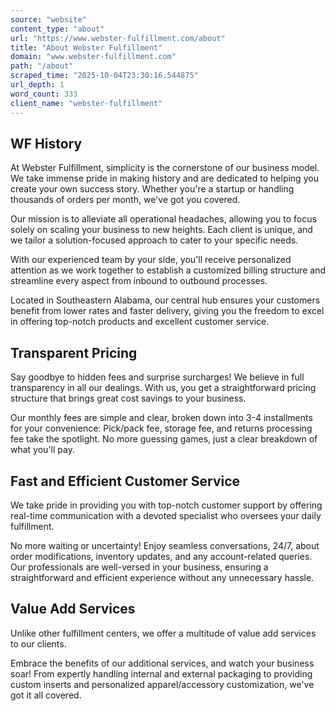```yaml
---
source: "website"
content_type: "about"
url: "https://www.webster-fulfillment.com/about"
title: "About Webster Fulfillment"
domain: "www.webster-fulfillment.com"
path: "/about"
scraped_time: "2025-10-04T23:30:16.544875"
url_depth: 1
word_count: 333
client_name: "webster-fulfillment"
---
```


## WF History

At Webster Fulfillment, simplicity is the cornerstone of our business model. We take immense pride in making history and are dedicated to helping you create your own success story. Whether you're a startup or handling thousands of orders per month, we've got you covered.

Our mission is to alleviate all operational headaches, allowing you to focus solely on scaling your business to new heights. Each client is unique, and we tailor a solution-focused approach to cater to your specific needs.

With our experienced team by your side, you'll receive personalized attention as we work together to establish a customized billing structure and streamline every aspect from inbound to outbound processes.

Located in Southeastern Alabama, our central hub ensures your customers benefit from lower rates and faster delivery, giving you the freedom to excel in offering top-notch products and excellent customer service.

## Transparent Pricing

Say goodbye to hidden fees and surprise surcharges! We believe in full transparency in all our dealings. With us, you get a straightforward pricing structure that brings great cost savings to your business.

Our monthly fees are simple and clear, broken down into 3-4 installments for your convenience: Pick/pack fee, storage fee, and returns processing fee take the spotlight. No more guessing games, just a clear breakdown of what you'll pay.

## Fast and Efficient Customer Service

We take pride in providing you with top-notch customer support by offering real-time communication with a devoted specialist who oversees your daily fulfillment.

No more waiting or uncertainty! Enjoy seamless conversations, 24/7, about order modifications, inventory updates, and any account-related queries. Our professionals are well-versed in your business, ensuring a straightforward and efficient experience without any unnecessary hassle.

## Value Add Services

Unlike other fulfillment centers, we offer a multitude of value add services to our clients.

Embrace the benefits of our additional services, and watch your business soar! From expertly handling internal and external packaging to providing custom inserts and personalized apparel/accessory customization, we've got it all covered.